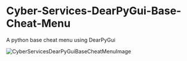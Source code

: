 # Cyber-Services-DearPyGui-Base-Cheat-Menu
A python base cheat menu using DearPyGui

![CyberServicesDearPyGuiBaseCheatMenuImage](https://github.com/CyberServicesDotNet/Cyber-Services-DearPyGui-Base-Cheat-Menu/assets/175217070/869f2847-9dcf-4276-b9e9-900309e578e8)
